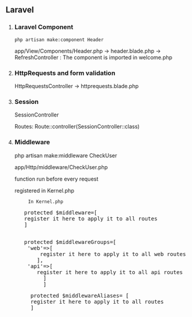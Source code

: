 ## Laravel

1.  ### Laravel Component

    <code>php artisan make:component Header</code>
     <div>
     app/View/Components/Header.php -> header.blade.php -> RefreshController : The component is imported in welcome.php
     </div>

2.  ### HttpRequests and form validation

    <p>HttpRequestsController -> httprequests.blade.php</p>

3.  ### Session

    <p>SessionController</p>
    <p>Routes: Route::controller(SessionController::class)</p>

4.  ### Middleware

    <p> php artisan make:middleware CheckUser</p>
    <p> app/Http/middleware/CheckUser.php</p>
     <p>function run before every request</p>
    <p>registered in Kernel.php</p>

             In Kernel.php

    <div>
    <pre>
       protected $middleware=[
       register it here to apply it to all routes
       ]

    </pre>
    </div>
    <div>
    <pre>
       protected $middlewareGroups=[
        'web'=>[
            register it here to apply it to all web routes
           ],
        'api'=>[
           register it here to apply it to all api routes
             ]
             ]
    </pre>
    </div>
    <div>
    <pre>
         protected $middlewareAliases= [
         register it here to apply it to all routes
         ]
    </pre>
    </div>
